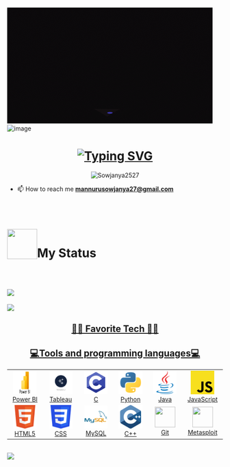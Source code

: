 ![MasterHead](file/giphy.gif)
![image](https://user-images.githubusercontent.com/114333116/213763799-52b2ca4d-99bf-4a31-9247-955dab436723.png)

<h1 align="center">
<a href="https://git.io/typing-svg"><img src="https://readme-typing-svg.herokuapp.com?font=Rowdies+&weight=900&size=27&duration=5004&pause=1015&color=35B46D&background=060E1A00&vCenter=true&width=439&height=58&lines=Hello%2CThere!!!+%F0%9F%91%8B+;This+is+Sowjanya++%3A)..;Nice+to+meet+you+%F0%9F%98%87..." alt="Typing SVG" /></a>
</h1>


   


<p align="center"> <img src="https://komarev.com/ghpvc/?username=Sowjanya2527&label=Profile%20views&color=0e75b6&style=flat" alt="Sowjanya2527" /> </p>




- 📫 How to reach me **mannurusowjanya27@gmail.com**







<br>








<br><br>
<img align="left" src = "Pics/sys.gif" width = 70px height=70px>
<h1><strong> My Status</strong></h1>


<br><br>


   


   
     

<p align="left">
  <img src="https://streak-stats.demolab.com?user=Sowjanya2527&theme=gotham" />
</p>



<div align="left">
<a href="https://github.com/Chittu13">
<img align="center" src="http://github-profile-summary-cards.vercel.app/api/cards/profile-details?username=Sowjanya2527&theme=gotham" height="180em" />
</div>









<h2 align="center">👨‍💻 Favorite Tech 👨‍💻</h2>

<h2 align="center">💻Tools and programming languages💻</h2>
<div align=center>
<table>
  <tr>
    <td align="center" width="100">
      <a href="https://www.microsoft.com/en-us/power-platform/products/power-bi" target="_blank" rel="noopener noreferrer">
        <img src="https://github.com/Sowjanya2527/Sowjanya2527/blob/main/Pics/Power-BI.png" width="55" height="55"&theme=algolia&border_radius=5  />
      </a>
      <br>Power BI
    </td>
    <td align="center" width="96">
      <a href="https://www.tableau.com/" >
        <img src="https://github.com/Sowjanya2527/Sowjanya2527/blob/main/Pics/tab.jpeg" width="55" height="55" target="_blank" rel="noopener noreferrer" />
      </a>
      <br>Tableau
    </td>
    <td align="center" width="96">
      <a href="https://www.w3schools.com/c/c_intro.php" target="_blank" rel="noopener noreferrer">
        <img src="https://github.com/Sowjanya2527/Sowjanya2527/blob/main/Pics/c.svg" width="55" height="55"  />
      </a>
      <br>C
    </td>
    <td align="center" width="96">
      <a href="https://www.python.org/" target="_blank" rel="noopener noreferrer">
        <img src="https://github.com/Sowjanya2527/Sowjanya2527/blob/main/Pics/python.svg" width="55" height="55"  />
      </a>
      <br>Python
    </td>
    <td align="center" width="96">
      <a href="https://www.w3schools.com/java/java_intro.asp" target="_blank" rel="noopener noreferrer">
        <img src="https://github.com/Sowjanya2527/Sowjanya2527/blob/main/Pics/java-original.svg" width="55" height="55" alt="TypeScript" />
      </a>
      <br>Java
    </td>
    <td align="center" width="96">
      <a href="https://www.w3schools.com/js/" target="_blank" rel="noopener noreferrer">
         <img src="https://github.com/Sowjanya2527/Sowjanya2527/blob/main/Pics/javascript.svg" width="55" height="55"  />
      </a>
      <br>JavaScript
    </td>
      </tr>
  <tr>
       <td align="center" width="96">
      <a href="https://www.tutorialspoint.com/html5/index.htm" target="_blank" rel="noopener noreferrer">
        <img src="https://github.com/Sowjanya2527/Sowjanya2527/blob/main/Pics/html5.svg" width="55" height="55"  />
      </a>
      <br>HTML5
    </td>
    <td align="center" width="96">
      <a href="https://www.w3schools.com/css/" target="_blank" rel="noopener noreferrer">
        <img src="https://github.com/Sowjanya2527/Sowjanya2527/blob/main/Pics/css3.svg" width="55" height="55"  />
      </a>
      <br>CSS
    </td>
    <td align="center" width="96">
      <a href="https://www.mysql.com/" target="_blank" rel="noopener noreferrer">
        <img src="https://github.com/Sowjanya2527/Sowjanya2527/blob/main/Pics/mysql-original-wordmark.svg" width="53" height="53"  />
      </a>
      <br>MySQL
    </td>
    <td align="center" width="96"> 
      <a href="https://www.w3schools.com/cpp/" target="_blank" rel="noopener noreferrer">
        <img src="https://github.com/Sowjanya2527/Sowjanya2527/blob/main/Pics/c%2B%2B.svg" width="55" height="55"  />
      </a>
      <br>C++
    </td>
    <td align="center"  width="96">
      <a href="https://www.w3schools.com/git/default.asp" target="_blank" rel="noopener noreferrer">
        <img src="https://www.vectorlogo.zone/logos/git-scm/git-scm-icon.svg" width="48" height="48"  />
      </a>
      <br>Git
    </td>
    <td align="center" width="96">
      <a href="https://www.metasploit.com/" target="_blank" rel="noopener noreferrer">
        <img src="Pics/metasploit.jpeg" width="48" height="48"&theme=algolia&border_radius=5 />
      </a>
      <br>Metasploit
    </td>

    
   
  </tr>

</table>
</div>

<br/>



<img src="Pics/final.svg" />






